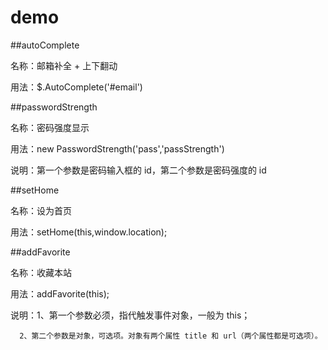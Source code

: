 demo
====

##autoComplete

名称：邮箱补全 + 上下翻动

用法：$.AutoComplete('#email')

##passwordStrength

名称：密码强度显示

用法：new PasswordStrength('pass','passStrength')

说明：第一个参数是密码输入框的 id，第二个参数是密码强度的 id

##setHome

名称：设为首页

用法：setHome(this,window.location);

##addFavorite

名称：收藏本站

用法：addFavorite(this);

说明：1、第一个参数必须，指代触发事件对象，一般为 this；

      2、第二个参数是对象，可选项。对象有两个属性 title 和 url（两个属性都是可选项）。